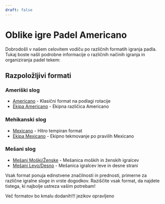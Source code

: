 ```yaml
---
draft: false
---
```


# Oblike igre Padel Americano

Dobrodošli v našem celovitem vodiču po različnih formatih igranja padla. Tukaj boste našli podrobne informacije o različnih načinih igranja in organiziranja padel tekem:

## Razpoložljivi formati

### Ameriški slog
- [Americano](/sl/americano) - Klasični format na podlagi rotacije
- [Ekipa Americano](/sl/team-americano) - Ekipna različica Americano

### Mehikanski slog
- [Mexicano](/sl/mexicano) - Hitro tempiran format
- [Ekipa Mexicano](/sl/team-mexicano) - Ekipno tekmovanje po pravilih Mexicano

### Mešani slog
- [Mešani Moški/Ženske](/sl/mixicano) - Mešanica moških in ženskih igralcev
- [Mešani Levo/Desno](/sl/mixicano) - Mešanica igralcev leve in desne strani

Vsak format ponuja edinstvene značilnosti in prednosti, primerne za različne igralne sloge in vrste dogodkov. Raziščite vsak format, da najdete tistega, ki najbolje ustreza vašim potrebam!

Več formatov bo kmalu dodanih!!! jezikov opravljeno